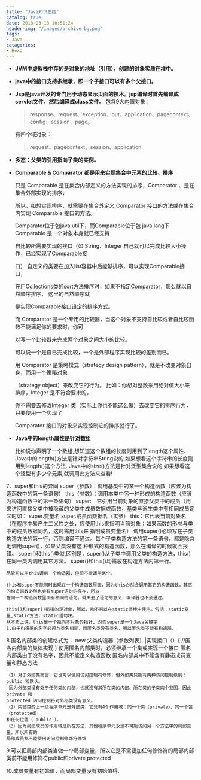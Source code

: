 ```yaml
---
title: "Java知识总结"
catalog: true
date: 2018-03-18 10:51:24
header-img: "/images/archive-bg.png"
tags:
- Java
catagories:
- Hexo
---
```


- **JVM中虚拟栈中存的是对象的地址（引用），创建的对象实质在堆中。**

- **java中的接口支持多继承，即一个子接口可以有多个父接口。**

- **Jsp是java开发的专门用于动态显示页面的技术。jsp编译时首先编译成servlet文件，然后编译成class文件。**
  包含9大内置对象：

  > response、request、exception、out、application、pagecontext、config、session、page。

  有四个域对象：

  > request、pagecontext、session、application

- **多态：父类的引用指向子类的实例。**

- **Comparable & Comparator 都是用来实现集合中元素的比较、排序**

  只是 Comparable 是在集合内部定义的方法实现的排序，Comparator 、是在集合外部实现的排序，

  所以，如想实现排序，就需要在集合外定义 Comparator 接口的方法或在集合内实现 Comparable 接口的方法。

  Comparator位于包java.util下，而Comparable位于包 java.lang下 Comparable 是一个对象本身就已经支持

  自比较所需要实现的接口（如 String、Integer 自己就可以完成比较大小操作，已经实现了Comparable接

  口） 自定义的类要在加入list容器中后能够排序，可以实现Comparable接口，

  在用Collections类的sort方法排序时，如果不指定Comparator，那么就以自然顺序排序， 这里的自然顺序就

  是实现Comparable接口设定的排序方式。

  而 Comparator 是一个专用的比较器，当这个对象不支持自比较或者自比较函数不能满足你的要求时，你可

  以写一个比较器来完成两个对象之间大小的比较。

  可以说一个是自已完成比较，一个是外部程序实现比较的差别而已。 

  用 Comparator 是策略模式（strategy design pattern），就是不改变对象自身，而用一个策略对象

  （strategy object）来改变它的行为。 比如：你想对整数采用绝对值大小来排序，Integer 是不符合要求的，

  你不需要去修改Integer 类（实际上你也不能这么做）去改变它的排序行为，只要使用一个实现了 

  Comparator 接口的对象来实现控制它的排序就行了。

- **Java中的length属性是针对数组**

  比如说你声明了一个数组,想知道这个数组的长度则用到了length这个属性.
     Java中的length()方法是针对字符串String说的,如果想看这个字符串的长度则用到length()这个方法.
     Java中的size()方法是针对泛型集合说的,如果想看这个泛型有多少个元素,就调用此方法来查看!

7、super和this的异同
	super（参数）：调用基类中的某一个构造函数（应该为构造函数中的第一条语句） 
	this（参数）：调用本类中另一种形成的构造函数（应该为构造函数中的第一条语句）
	super:　它引用当前对象的直接父类中的成员（用来访问直接父类中被隐藏的父类中成员数据或函数，基类与派生类中有相同成员定义时如：
            super.变量名    super.成员函数据名（实参）
	this：它代表当前对象名（在程序中易产生二义性之处，应使用this来指明当前对象；如果函数的形参与类中的成员数据同名，这时需用this来
            指明成员变量名）
	调用super()必须写在子类构造方法的第一行，否则编译不通过。每个子类构造方法的第一条语句，都是隐含地调用super()，如果父类没有这
            种形式的构造函数，那么在编译的时候就会报错。
	super()和this()类似,区别是，super()从子类中调用父类的构造方法，this()在同一类内调用其它方法。
	super()和this()均需放在构造方法内第一行。
	

    尽管可以用this调用一个构造器，但却不能调用两个。
    
    this和super不能同时出现在一个构造函数里面，因为this必然会调用其它的构造函数，其它的构造函数必然也会有super语句的存在，所以
    在同一个构造函数里面有相同的语句，就失去了语句的意义，编译器也不会通过。
    
    this()和super()都指的是对象，所以，均不可以在static环境中使用。包括：static变量,static方法，static语句块。
    从本质上讲，this是一个指向本对象的指针, 然而super是一个Java关键字
    1.由于构造器的名字必须与类名相同，而匿名类没有类名，所以匿名类不能有构造器。

8.匿名内部类的创建格式为： new 父类构造器（参数列表）|实现接口（）{
                                             //匿名内部类的类体实现
                                             }
    使用匿名内部类时，必须继承一个类或实现一个接口
    匿名内部类由于没有名字，因此不能定义构造函数
    匿名内部类中不能含有静态成员变量和静态方法 

    （1）对于外部类而言，它也可以使用访问控制符修饰，但外部类只能有两种访问控制级别： public 和默认。
     因为外部类没有处于任何类的内部，也就没有其所在类的内部、所在类的子类两个范围，因此 private 和 
    protected 访问控制符对外部类没有意义。
    （2）内部类的上一级程序单元是外部类，它具有4个作用域：同一个类（private）、同一个包（protected）
    和任何位置（ public ）。
    （3）因为局部成员的作用域是所在方法，其他程序单元永远不可能访问另一个方法中的局部变量，所以所有的
    局部成员都不能使用访问控制修饰符修饰

 9.可以把局部内部类当做一个局部变量，所以它是不需要加任何修饰符的局部内部类前不能用修饰符public和private,protected

 10.成员变量有初始值，而局部变量没有初始值得.